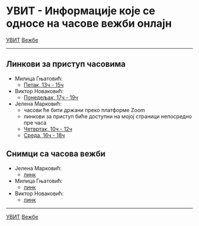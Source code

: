 # УВИТ - Информације које се односе на часове вежби онлајн

[УВИТ](../../README.md) [Вежбе](../README.md)

---

## Линкови за приступ часовима

- Милица Гњатовић:
    - [Петак, 13ч - 15ч](https://matf.webex.com/matf/j.php?MTID=mcf5ae3fc0a97160d3b8868b1acb008e4)
- Виктор Новаковић:
    - [Понедељак, 17ч - 19ч](https://matf.webex.com/matf/j.php?MTID=m869bb786267a138fa4ec07fdc018aaf5)
- Јелена Марковић:
    - часови ће бити држани преко платформе Zoom
    - линкови за приступ биће доступни на мојој страници непосредно пре часа
    - [Четвртак, 10ч - 12ч](http://www.matf.bg.ac.rs/p/jelena-markovic/nastava/)
    - [Среда, 16ч - 18ч](http://www.matf.bg.ac.rs/p/jelena-markovic/nastava/)

## Снимци са часова вежби
- Јелена Марковић:
    - [линк](https://www.youtube.com/watch?v=rQ-6zUhnl38&list=PLRkyLrXoYp-tn8AJyJA0aOBUF0cfww4oN&index=1)
- Милица Гњатовић:
    - [линк](https://youtube.com/playlist?list=PLHJgxDuROJ6RBk8SS2-mxjUfYN2S1FDu0)
- Виктор Новаковић:
    - [линк](https://youtube.com/playlist?list=PL3EwE8UkBYWG9WGba-9D3c7w11bYL7758)

--- 

[УВИТ](../../README.md) [Вежбе](../README.md)
